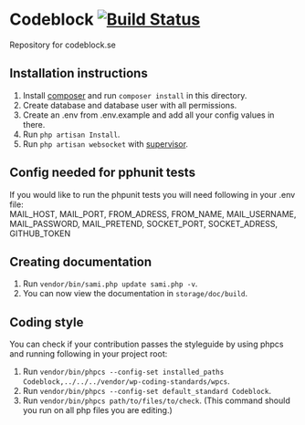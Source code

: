 Codeblock [![Build Status](https://snap-ci.com/davidsoderberg/Codeblock/branch/master/build_image)](https://snap-ci.com/davidsoderberg/Codeblock/branch/master)
=========
Repository for codeblock.se

## Installation instructions
1. Install [composer](https://getcomposer.org/) and run `composer install` in this directory.
2. Create database and database user with all permissions.
3. Create an .env from .env.example and add all your config values in there.
4. Run `php artisan Install`.
5. Run `php artisan websocket` with [supervisor](http://supervisord.org/).

## Config needed for pphunit tests
If you would like to run the phpunit tests you will need following in your .env file:  
MAIL_HOST, MAIL_PORT, FROM_ADRESS, FROM_NAME, MAIL_USERNAME, MAIL_PASSWORD, MAIL_PRETEND, SOCKET_PORT, SOCKET_ADRESS, GITHUB_TOKEN


## Creating documentation
1. Run `vendor/bin/sami.php update sami.php -v`.
2. You can now view the documentation in `storage/doc/build`.
 
## Coding style
You can check if your contribution passes the styleguide by using phpcs and running following in your project root:  
1. Run `vendor/bin/phpcs --config-set installed_paths Codeblock,../../../vendor/wp-coding-standards/wpcs`.  
2. Run `vendor/bin/phpcs --config-set default_standard Codeblock`.  
3. Run `vendor/bin/phpcs path/to/files/to/check`. (This command should you run on all php files you are editing.)  
	